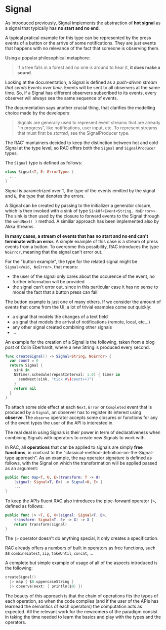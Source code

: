 # Signal

As introduced previously, Signal implements the abstraction of **hot signal** as a signal that typically has **no start and no end**.

A typical pratical example for this type can be represented by the press events of a button or the arrive of some notifications. They are just events that happens with no relevance of the fact that someone is observing them.

Using a popular philosophical metaphore:

>If a tree falls in a forest and no one is around to hear it, **it does make a sound**.

Looking at the documentation, a Signal is defined as a *push-driven stream that sends Events over time*. Events will be sent to all observers at the same time. So, if a Signal has different observers subscribed to its events, every observer will always see the same sequence of events.

The documentation says another crucial thing, that clarifies the modelling choice made by the developers:

> Signals are generally used to represent event streams that are already "in progress", like notifications, user input, etc. To represent streams that must first be _started_, see the SignalProducer type.

The RAC' mantainers decided to keep the distinction between hot and cold Signal at the type level, so RAC offers both the `Signal` and `SignalProducer` types.

The `Signal` type is defined as follows:

```swift
class Signal<T, E: ErrorType> {
  ...
}
```

Signal is parametrized over `T`, the type of the events emitted by the signal and `E`, the type that denotes the errors.

A Signal can be created by passing to the initializer a generator closure, which is then invoked with a sink of type `SinkOf<Event<String, NoError>>`. The sink is then used by the closure to forward events to the Signal through the `sendNext( )` method. A similiar approach has been implemented also by Akka Streams.

**In many cases, a stream of events that has no start and no end can't terminate with an error.** A simple example of this case is a stream of press events from a button. To overcome this possibility, RAC introduces the type `NoError`, meaning that the signal can't error out.

For the "button example", the type for the related signal might be `Signal<Void, NoError>`, that means:

- the user of the signal only cares about the occurence of the event, no further information will be provided
- the signal can't error out, since in this particular case it has no sense to model the fact that a button press can fail

The button example is just one of many others. If we consider the amount of events that come from the UI, a lot of trivial examples come out quickly:

- a signal that models the changes of a text field
- a signal that models the arrival of notifications (remote, local, etc...)
- any other signal created combining other signals
- ...

An example for the creation of a Signal is the following, taken from a blog post of Colin Eberhardt, where a new String is produced every second.

```swift
func createSignal() -> Signal<String, NoError> {
  var count = 0
  return Signal {
    sink in
    NSTimer.schedule(repeatInterval: 1.0) { timer in
      sendNext(sink, "tick #\(count++)")
    }
    return nil
  }
}
```

To attach some side effect at each `Next`, `Error` or `Completed` event that is produced by a `Signal`, an observer has to register its interest using **observe**. The `observe` operator accepts some closures or functions for any of the event types the user of the API is interested in.

The real deal in using Signals is their power in term of declarativeness when combining Signals with operators to create new Signals to work with.

In RAC, all **operations** that can be applied to signals are simply **free functions**, in contrast to the "classical-method-definition-on-the-Signal-type approach". As an example, the `map` operator signature is defined as follows, with the Signal on which the transformation will be applied passed as an argument:

```swift
public func map<T, U, E>(transform: T -> U)
    (signal: Signal<T, E>) -> Signal<U, E> {
    ...
}
```

To keep the APIs fluent RAC also introduces the pipe-forward operator `|>`, defined as follows:

```swift
public func |> <T, E, X>(signal: Signal<T, E>,
    transform: Signal<T, E> -> X) -> X {
	return transform(signal)
}
```

The `|>` operator doesn't do anything special, it only creates a specification.

RAC already offers a numbers of built in operators as free functions, such as `combineLatest`, `zip`, `takeUntil`, `concat`, ...

A complete but simple example of usage of all of the aspects introduced is the following:

```swift
createSignal()
  |> map { $0.uppercaseString }
  |> observe(next: { println($0) })
```

The beauty of this approach is that the chain of operations fits the types of each operation, so when the code compiles (and if the user of the APIs has learnead the semantics of each operators) the computation acts as expected.
All the relevant work for the newcomers of the paradigm consist in taking the time needed to learn the basics and play with the types and the operators.

